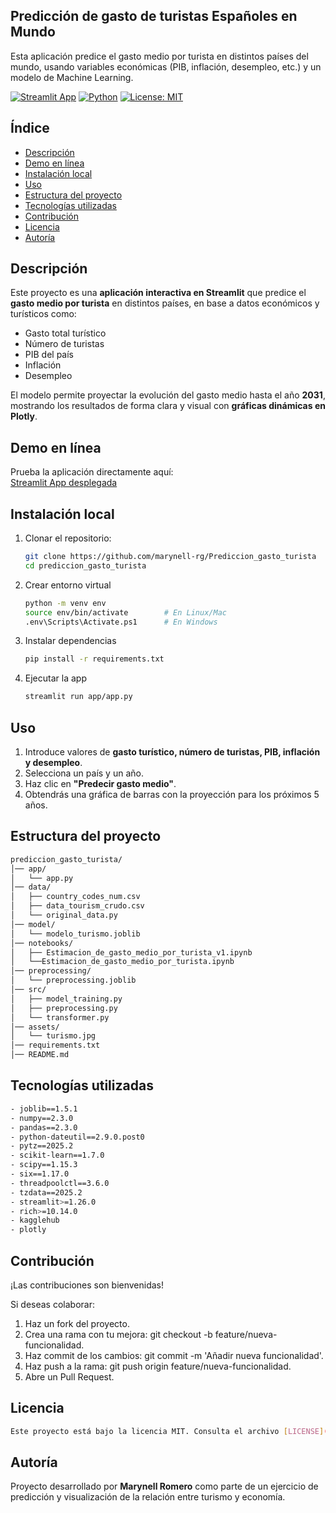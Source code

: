 ## Predicción de gasto de turistas Españoles en Mundo ##

Esta aplicación predice el gasto medio por turista en distintos países del mundo, usando variables económicas (PIB, inflación, desempleo, etc.) y un modelo de Machine Learning.

[![Streamlit App](https://img.shields.io/badge/🚀%20Streamlit-Live_App-FF4B4B?logo=streamlit)](https://gastomediodeturistas.streamlit.app/)
[![Python](https://img.shields.io/badge/Python-3.11-blue.svg?logo=python)](https://www.python.org/)
[![License: MIT](https://img.shields.io/badge/License-MIT-green.svg)](LICENSE)

## Índice 
- [Descripción](#-descripcion) 
- [Demo en línea](#-demo-en-linea)
- [Instalación local](#-instalacion-local)
- [Uso](#uso)
- [Estructura del proyecto](#-estructura-del-proyecto)
- [Tecnologías utilizadas](#tecnologias-utilizadas)
- [Contribución](#-contribucion)
- [Licencia](#-licencia)
- [Autoría](#-autoria)

## Descripción
Este proyecto es una **aplicación interactiva en Streamlit** que predice el **gasto medio por turista** en distintos países, en base a datos económicos y turísticos como:

- Gasto total turístico
- Número de turistas
- PIB del país
- Inflación
- Desempleo

El modelo permite proyectar la evolución del gasto medio hasta el año **2031**, mostrando los resultados de forma clara y visual con **gráficas dinámicas en Plotly**.

## Demo en línea
 Prueba la aplicación directamente aquí:  
 [Streamlit App desplegada](https://gastomediodeturistas.streamlit.app/)

## Instalación local
1. Clonar el repositorio:
   ```bash
   git clone https://github.com/marynell-rg/Prediccion_gasto_turista
   cd prediccion_gasto_turista

2. Crear entorno virtual
   ```bash
   python -m venv env
   source env/bin/activate        # En Linux/Mac
   .env\Scripts\Activate.ps1      # En Windows

3. Instalar dependencias
   ```bash
   pip install -r requirements.txt

4. Ejecutar la app
   ```bash
   streamlit run app/app.py

## Uso
1. Introduce valores de **gasto turístico, número de turistas, PIB, inflación y desempleo**.  
2. Selecciona un país y un año.  
3. Haz clic en **"Predecir gasto medio"**.  
4. Obtendrás una gráfica de barras con la proyección para los próximos 5 años.  

## Estructura del proyecto
   ```bash
   prediccion_gasto_turista/
   │── app/
   │   └── app.py
   │── data/
   │   ├── country_codes_num.csv
   │   ├── data_tourism_crudo.csv
   │   └── original_data.py
   │── model/
   │   └── modelo_turismo.joblib
   │── notebooks/
   │   ├── Estimacion_de_gasto_medio_por_turista_v1.ipynb
   │   └──Estimacion_de_gasto_medio_por_turista.ipynb
   │── preprocessing/
   │   └── preprocessing.joblib
   │── src/
   │   ├── model_training.py
   │   ├── preprocessing.py
   │   └── transformer.py
   │── assets/
   │   └── turismo.jpg
   │── requirements.txt
   │── README.md   
   ```

## Tecnologías utilizadas
   ```bash
   - joblib==1.5.1
   - numpy==2.3.0
   - pandas==2.3.0
   - python-dateutil==2.9.0.post0
   - pytz==2025.2
   - scikit-learn==1.7.0
   - scipy==1.15.3
   - six==1.17.0
   - threadpoolctl==3.6.0
   - tzdata==2025.2
   - streamlit>=1.26.0
   - rich>=10.14.0
   - kagglehub
   - plotly
   ```

## Contribución
¡Las contribuciones son bienvenidas!

Si deseas colaborar:
1. Haz un fork del proyecto.
2. Crea una rama con tu mejora: git checkout -b feature/nueva-funcionalidad.
3. Haz commit de los cambios: git commit -m 'Añadir nueva funcionalidad'.
4. Haz push a la rama: git push origin feature/nueva-funcionalidad.
5. Abre un Pull Request.

## Licencia
```bash
Este proyecto está bajo la licencia MIT. Consulta el archivo [LICENSE](LICENSE) para más detalles.
```

## Autoría
Proyecto desarrollado por **Marynell Romero** como parte de un ejercicio de predicción y visualización de la relación entre turismo y economía.